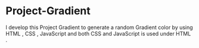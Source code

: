 # Project-Gradient
I develop this Project Gradient to generate a random Gradient color by using HTML , CSS , JavaScript and both CSS and JavaScript is used under HTML .
